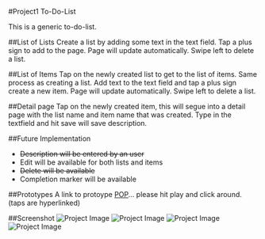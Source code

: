 #Project1 To-Do-List

This is a generic to-do-list.  

##List of Lists
Create a list by adding some text in the text field.  Tap a plus sign to add to the page. Page will update automatically. Swipe left to delete a list.

##List of Items
Tap on the newly created list to get to the list of items. Same process as creating a list. Add text to the text field and tap a plus sign create a new item. Page will update automatically.  Swipe left to delete a list.

##Detail page
Tap on the newly created item, this will segue into a detail page with the list name and item name that was created.  Type in the textfield and hit save will save  description.

##Future Implementation
* <del>Description will be entered by an user</del>
* Edit will be available for both lists and items
* <del>Delete will be available</del>
* Completion marker will be available 

##Prototypes
A link to protoype <a href="https://popapp.in/w/projects/582b2b23645a914e5c43bf7f/mockups/582b2b3b5977f520205dcc71" target="_blank">POP</a>... please hit play and click around. (taps are hyperlinked)

##Screenshot
![Project Image](https://github.com/gyk42/iOS-Class-Project-1/blob/master/images/main.png)
![Project Image](https://github.com/gyk42/iOS-Class-Project-1/blob/master/images/list.png)
![Project Image](https://github.com/gyk42/iOS-Class-Project-1/blob/master/images/item.png)
![Project Image](https://github.com/gyk42/iOS-Class-Project-1/blob/master/images/detail.png)
